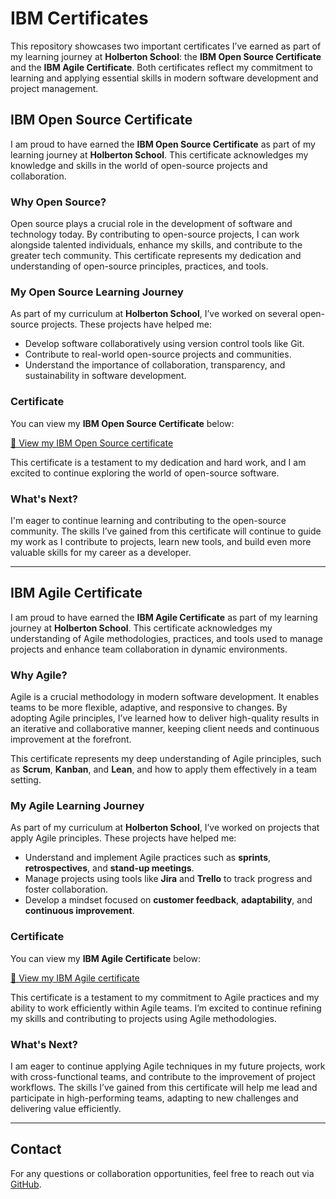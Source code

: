 # IBM Certificates

This repository showcases two important certificates I’ve earned as part of my learning journey at **Holberton School**: the **IBM Open Source Certificate** and the **IBM Agile Certificate**. Both certificates reflect my commitment to learning and applying essential skills in modern software development and project management.

## IBM Open Source Certificate

I am proud to have earned the **IBM Open Source Certificate** as part of my learning journey at **Holberton School**. This certificate acknowledges my knowledge and skills in the world of open-source projects and collaboration. 

### Why Open Source?

Open source plays a crucial role in the development of software and technology today. By contributing to open-source projects, I can work alongside talented individuals, enhance my skills, and contribute to the greater tech community. This certificate represents my dedication and understanding of open-source principles, practices, and tools.

### My Open Source Learning Journey

As part of my curriculum at **Holberton School**, I’ve worked on several open-source projects. These projects have helped me:
- Develop software collaboratively using version control tools like Git.
- Contribute to real-world open-source projects and communities.
- Understand the importance of collaboration, transparency, and sustainability in software development.

### Certificate

You can view my **IBM Open Source Certificate** below:

[📜 View my IBM Open Source certificate](https://github.com/Zairth/holbertonschool-france-certificates-ibm/blob/main/certificates-trimester-1/certificate-oss.pdf)

This certificate is a testament to my dedication and hard work, and I am excited to continue exploring the world of open-source software.

### What's Next?

I'm eager to continue learning and contributing to the open-source community. The skills I’ve gained from this certificate will continue to guide my work as I contribute to projects, learn new tools, and build even more valuable skills for my career as a developer.

---

## IBM Agile Certificate

I am proud to have earned the **IBM Agile Certificate** as part of my learning journey at **Holberton School**. This certificate acknowledges my understanding of Agile methodologies, practices, and tools used to manage projects and enhance team collaboration in dynamic environments.

### Why Agile?

Agile is a crucial methodology in modern software development. It enables teams to be more flexible, adaptive, and responsive to changes. By adopting Agile principles, I’ve learned how to deliver high-quality results in an iterative and collaborative manner, keeping client needs and continuous improvement at the forefront.

This certificate represents my deep understanding of Agile principles, such as **Scrum**, **Kanban**, and **Lean**, and how to apply them effectively in a team setting.

### My Agile Learning Journey

As part of my curriculum at **Holberton School**, I’ve worked on projects that apply Agile principles. These projects have helped me:
- Understand and implement Agile practices such as **sprints**, **retrospectives**, and **stand-up meetings**.
- Manage projects using tools like **Jira** and **Trello** to track progress and foster collaboration.
- Develop a mindset focused on **customer feedback**, **adaptability**, and **continuous improvement**.

### Certificate

You can view my **IBM Agile Certificate** below:

[📜 View my IBM Agile certificate](https://github.com/Zairth/holbertonschool-france-certificates-ibm/blob/main/certificates-trimester-1/certificate-agile.pdf)

This certificate is a testament to my commitment to Agile practices and my ability to work efficiently within Agile teams. I’m excited to continue refining my skills and contributing to projects using Agile methodologies.

### What's Next?

I am eager to continue applying Agile techniques in my future projects, work with cross-functional teams, and contribute to the improvement of project workflows. The skills I’ve gained from this certificate will help me lead and participate in high-performing teams, adapting to new challenges and delivering value efficiently.

---

## Contact

For any questions or collaboration opportunities, feel free to reach out via [GitHub](https://github.com/Zairth).
